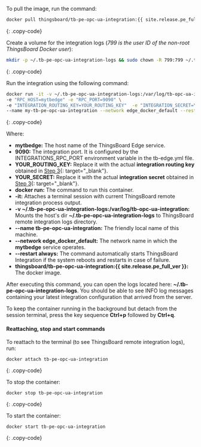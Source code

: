 To pull the image, run the command:

```bash
docker pull thingsboard/tb-pe-opc-ua-integration:{{ site.release.pe_full_ver }}
```
{: .copy-code}

Create a volume for the integration logs (_799 is the user ID of the non-root ThingsBoard Docker user_):

```bash
mkdir -p ~/.tb-pe-opc-ua-integration-logs && sudo chown -R 799:799 ~/.tb-pe-opc-ua-integration-logs
```
{: .copy-code}

Run the integration using the following command:

```bash
docker run -it -v ~/.tb-pe-opc-ua-integration-logs:/var/log/tb-opc-ua-integration \
-e "RPC_HOST=mytbedge" -e "RPC_PORT=9090" \
-e "INTEGRATION_ROUTING_KEY=YOUR_ROUTING_KEY"  -e "INTEGRATION_SECRET=YOUR_SECRET" \
--name my-tb-pe-opc-ua-integration --network edge_docker_default --restart always thingsboard/tb-pe-opc-ua-integration:{{ site.release.pe_full_ver }}
```
{: .copy-code}

Where: 

- **mytbedge:** The host name of the ThingsBoard Edge service.
- **9090:** The integration port. It is configured by the INTEGRATIONS_RPC_PORT environment variable in the tb-edge.yml file.
- **YOUR_ROUTING_KEY:** Replace it with the actual **integration routing key** obtained in [Step 3](/docs/pe/edge/user-guide/integrations/remote-integrations/#step-3-save-remote-integration-credentials){: target="_blank"}.
- **YOUR_SECRET:** Replace it with the actual **integration secret** obtained in [Step 3](/docs/pe/edge/user-guide/integrations/remote-integrations/#step-3-save-remote-integration-credentials){: target="_blank"}.
- **docker run:** The command to run this container.
- **-it:** Attaches a terminal session with current ThingsBoard remote integration process output.
- **-v ~/.tb-pe-opc-ua-integration-logs:/var/log/tb-opc-ua-integration:** Mounts the host's dir **~/.tb-pe-opc-ua-integration-logs** to ThingsBoard remote integration logs directory.
- **--name tb-pe-opc-ua-integration:** The friendly local name of this machine.
- **--network edge_docker_default:** The network name in which the **mytbedge** service operates.
- **--restart always:** The command automatically starts ThingsBoard Integration if the system reboots and restarts in case of failure.
- **thingsboard/tb-pe-opc-ua-integration:{{ site.release.pe_full_ver }}:** The docker image.

After executing this command, you can open the logs located here: **~/.tb-pe-opc-ua-integration-logs**.
You should be able to see INFO log messages containing your latest integration configuration that arrived from the server.

To keep the container running in the background but detach from the session terminal, press the key sequence **Ctrl+p** followed by **Ctrl+q**.

#### Reattaching, stop and start commands

To reattach to the terminal (to see ThingsBoard remote integration logs), run:

```
docker attach tb-pe-opc-ua-integration
```
{: .copy-code}

To stop the container:

```
docker stop tb-pe-opc-ua-integration
```
{: .copy-code}

To start the container:

```
docker start tb-pe-opc-ua-integration
```
{: .copy-code}

